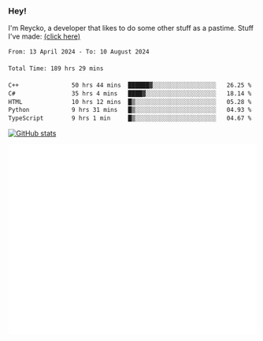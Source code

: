 ### Hey!
I'm Reycko, a developer that likes to do some other stuff as a pastime.
Stuff I've made: [(click here)](https://pastebin.com/raw/QiNpEYja)

<!--START_SECTION:wakasection-->

```txt
From: 13 April 2024 - To: 10 August 2024

Total Time: 189 hrs 29 mins

C++               50 hrs 44 mins  ██████▓░░░░░░░░░░░░░░░░░░   26.25 %
C#                35 hrs 4 mins   ████▓░░░░░░░░░░░░░░░░░░░░   18.14 %
HTML              10 hrs 12 mins  █▒░░░░░░░░░░░░░░░░░░░░░░░   05.28 %
Python            9 hrs 31 mins   █▒░░░░░░░░░░░░░░░░░░░░░░░   04.93 %
TypeScript        9 hrs 1 min     █▒░░░░░░░░░░░░░░░░░░░░░░░   04.67 %
```

<!--END_SECTION:wakasection-->

[![GitHub stats](https://github-readme-stats.vercel.app/api?username=Reycko&show_icons=true&theme=dark&hide_title=true&count_private=true)](https://github.com/anuraghazra/github-readme-stats)

![Metrics](/github-metrics.svg)
